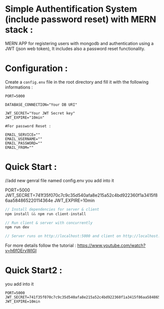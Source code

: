 # Simple Authentification System (include password reset) with MERN stack : 

MERN APP for registering users with mongodb and authentication using a JWT (json web token), It includes also a password reset functionality.



# Configuration :
Create a ```config.env``` file in the root directory and fill it with the following informations :

```
PORT=5000

DATABASE_CONNECTION="Your DB URI"

JWT_SECRET="Your JWT Secret key"
JWT_EXPIRE="10min"

#For password Reset :

EMAIL_SERVICE=""
EMAIL_USERNAME=""
EMAIL_PASSWORD=""
EMAIL_FROM=""
```

# Quick Start :
//add new genral file named config.env
 you add into it 
 
 PORT=5000
JWT_SECRET=741f35f070c7c9c35d540afa8e215a52c4bd922360f1a3415f86aa584865220114364e
JWT_EXPIRE=10min
```Javascript
// Install dependencies for server & client
npm install && npm run client-install

// Run client & server with concurrently
npm run dev

// Server runs on http://localhost:5000 and client on http://localhost:3000
```


For more details follow the tutorial : https://www.youtube.com/watch?v=h6fOErvWIGI

# Quick Start2 :

 you add into it 
 ```
 PORT=5000
JWT_SECRET=741f35f070c7c9c35d540afa8e215a52c4bd922360f1a3415f86aa584865220114364e
JWT_EXPIRE=10min
```
